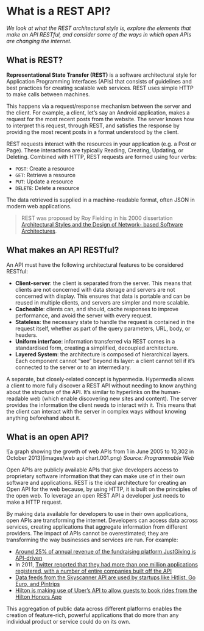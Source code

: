 # What is a REST API?
*We look at what the REST architectural style is, explore the elements that make an API RESTful, and consider some of the ways in which open APIs are changing the internet.*## What is REST?
**Representational State Transfer (REST)** is a software architectural style for Application Programming Interfaces (APIs) that consists of guidelines and best practices for creating scalable web services. REST uses simple HTTP to make calls between machines.

This happens via a request/response mechanism between the server and the client. For example, a client, let’s say an Android application, makes a request for the most recent posts from the website. The server knows how to interpret this request, through REST, and satisfies the response by providing the most recent posts in a format understood by the client.

REST requests interact with the resources in your application (e.g. a Post or Page). These interactions are typically Reading, Creating, Updating, or Deleting. Combined with HTTP, REST requests are formed using four verbs:

- ```POST```: Create a resource- ```GET```: Retrieve a resource- ```PUT```: Update a resource- ```DELETE```: Delete a resource

The data retrieved is supplied in a machine-readable format, often JSON in modern web applications.
> REST was proposed by Roy Fielding in his 2000 dissertation [Architectural Styles and the Design of Network- based Software Architectures](http://www.ics.uci.edu/~fielding/pubs/dissertation/abstract.htm).

## What makes an API RESTful?

An API must have the following architectural features to be considered RESTful:- **Client-server**: the client is separated from the server. This means that clients are not concerned with data storage and servers are not concerned with display. This ensures that data is portable and can be reused in multiple clients, and servers are simpler and more scalable.- **Cacheable**: clients can, and should, cache responses to improve performance, and avoid the server with every request.- **Stateless**: the necessary state to handle the request is contained in the request itself, whether as part of the query parameters, URL, body, or headers.- **Uniform interface**: information transferred via REST comes in a standardised form, creating a simplified, decoupled architecture.- **Layered System**: the architecture is composed of hierarchical layers. Each component cannot “see” beyond its layer: a client cannot tell if it’s connected to the server or to an intermediary.

A separate, but closely-related concept is hypermedia. Hypermedia allows a client to more fully discover a REST API without needing to know anything about the structure of the API. It’s similar to hyperlinks on the human-readable web (which enable discovering new sites and content). The server provides the information the client needs to interact with it. This means that the client can interact with the server in complex ways without knowing anything beforehand about it.## What is an open API?

![a graph showing the growth of web APIs from 1 in June 2005 to 10,302 in October 2013](images/web api chart.001.png)
*Source: Programmable Web*

Open APIs are publicly available APIs that give developers access to proprietary software information that they can make use of in their own software and applications. REST is the ideal architecture for creating an Open API for the web because, by using HTTP, it is built on the principles of the open web. To leverage an open REST API a developer just needs to make a HTTP request.By making data available for developers to use in their own applications, open APIs are transforming the internet. Developers can access data across services, creating applications that aggregate information from different providers. The impact of APIs cannot be overestimated; they are transforming the way businesses and services are run. For example:
- [Around 25% of annual revenue of the fundraising platform JustGiving is API-driven](http://www.3scale.net/2014/08/justgiving-api-grows-giving-non-profits-profits-alike/)- In 2011, [Twitter reported that they had more than one million applications registered, with a number of entire companies built off the API](http://blog.twitter.com/2011/one-million-registered-twitter-apps)- [Data feeds from the Skyscanner API are used by startups like Hitlist, Go Euro, and Pintrips](http://www.programmableweb.com/news/why-skyscanner-api-appeals-to-travel-startups/elsewhere-web/2015/11/21)- [Hilton is making use of Uber’s API to allow guests to book rides from the Hilton Honors App](http://techcrunch.com/2015/09/01/checking-out-hiltons-app-now-lets-you-get-an-uber/)

This aggregation of public data across different platforms enables the creation of feature-rich, powerful applications that do more than any individual product or service could do on its own.